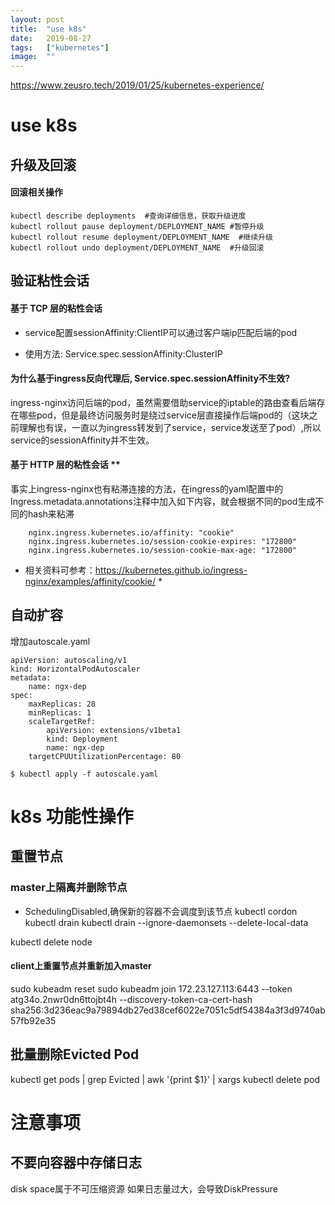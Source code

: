 ```yaml
---
layout:	post
title:	"use k8s"
date:	2019-08-27
tags:	["kubernetes"]
image:	""
---
```

https://www.zeusro.tech/2019/01/25/kubernetes-experience/

use k8s
===

升级及回滚
---
#### 回滚相关操作
```
kubectl describe deployments  #查询详细信息，获取升级进度
kubectl rollout pause deployment/DEPLOYMENT_NAME #暂停升级
kubectl rollout resume deployment/DEPLOYMENT_NAME  #继续升级
kubectl rollout undo deployment/DEPLOYMENT_NAME  #升级回滚
```

验证粘性会话
---

#### 基于 TCP 层的粘性会话

 * service配置sessionAffinity:ClientIP可以通过客户端ip匹配后端的pod

 * 使用方法: Service.spec.sessionAffinity:ClusterIP

#### 为什么基于ingress反向代理后, Service.spec.sessionAffinity不生效?

ingress-nginx访问后端的pod，虽然需要借助service的iptable的路由查看后端存在哪些pod，但是最终访问服务时是绕过service层直接操作后端pod的（这块之前理解也有误，一直以为ingress转发到了service，service发送至了pod）,所以service的sessionAffinity并不生效。

#### 基于 HTTP 层的粘性会话 **

事实上ingress-nginx也有粘滞连接的方法，在ingress的yaml配置中的Ingress.metadata.annotations注释中加入如下内容，就会根据不同的pod生成不同的hash来粘滞

```
	nginx.ingress.kubernetes.io/affinity: "cookie"
	nginx.ingress.kubernetes.io/session-cookie-expires: "172800"
	nginx.ingress.kubernetes.io/session-cookie-max-age: "172800"
```

* 相关资料可参考：https://kubernetes.github.io/ingress-nginx/examples/affinity/cookie/ *

自动扩容
---

增加autoscale.yaml
```
apiVersion: autoscaling/v1
kind: HorizontalPodAutoscaler
metadata:
	name: ngx-dep
spec:
	maxReplicas: 28
	minReplicas: 1
	scaleTargetRef:
		apiVersion: extensions/v1beta1
		kind: Deployment
		name: ngx-dep
	targetCPUUtilizationPercentage: 80

$ kubectl apply -f autoscale.yaml
```

k8s 功能性操作
===

重置节点
---

### master上隔离并删除节点
* SchedulingDisabled,确保新的容器不会调度到该节点
kubectl cordon <node-name>
kubectl drain <node-name>
kubectl drain <node-name> --ignore-daemonsets --delete-local-data

kubectl delete node <node-name>

#### client上重置节点并重新加入master
sudo kubeadm reset
sudo kubeadm join 172.23.127.113:6443 --token atg34o.2nwr0dn6ttojbt4h --discovery-token-ca-cert-hash sha256:3d236eac9a79894db27ed38cef6022e7051c5df54384a3f3d9740ab57fb92e35 

批量删除Evicted Pod
---
kubectl get pods | grep Evicted | awk '{print $1}' | xargs kubectl delete pod

注意事项
===

不要向容器中存储日志
---
disk space属于不可压缩资源
如果日志量过大，会导致DiskPressure
